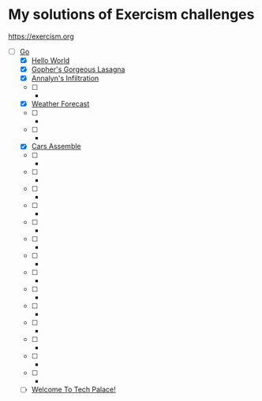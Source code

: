 # My solutions of Exercism challenges

<https://exercism.org>

- [ ] [Go](https://exercism.org/tracks/go)
  - [x] [Hello World](https://exercism.org/tracks/go/exercises/hello-world)
  - [x] [Gopher's Gorgeous Lasagna](https://exercism.org/tracks/go/exercises/lasagna)
  - [x] [Annalyn's Infiltration](https://exercism.org/tracks/go/exercises/annalyns-infiltration)
  - [ ] -
  - [x] [Weather Forecast](https://exercism.org/tracks/go/exercises/weather-forecast)
  - [ ] -
  - [ ] -
  - [x] [Cars Assemble](https://exercism.org/tracks/go/exercises/cars-assemble)
  - [ ] -
  - [ ] -
  - [ ] -
  - [ ] -
  - [ ] -
  - [ ] -
  - [ ] -
  - [ ] -
  - [ ] -
  - [ ] -
  - [ ] -
  - [ ] -
  - [ ] -
  - [ ] -
  - [ ] [Welcome To Tech Palace!](https://exercism.org/tracks/go/exercises/welcome-to-tech-palace)
